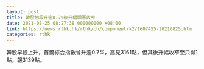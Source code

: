```yaml
---
layout: post
title: 韓股初段升逾0.7%後升幅顯著收窄
date: 2021-08-25 08:27:38.000000000 +08:00
link: https://news.rthk.hk/rthk/ch/component/k2/1607455-20210825.htm
categories: rthk
---
```


韓股早段上升，首爾綜合指數曾升逾0.7%，高見3161點，但其後升幅收窄至只得1點，報3139點。
